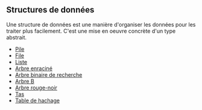 ## Structures de données

Une structure de données est une manière d'organiser les données pour les traiter plus facilement.
C'est une mise en oeuvre concrète d'un type abstrait.

* [Pile](pile.md)
* [File](file.md)
* [Liste](liste.md)
* [Arbre enraciné](arbre-enracine.md)
* [Arbre binaire de recherche](arbre-binaire-de-recherche.md)
* [Arbre B](arbre-b.md)
* [Arbre rouge-noir](arbre-rouge-noir.md)
* [Tas](tas.md)
* [Table de hachage](table-de-hachage.md)
